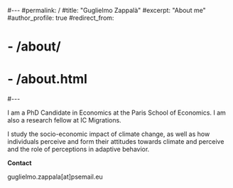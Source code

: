 #---
#permalink: /
#title: "Guglielmo Zappalà"
#excerpt: "About me"
#author_profile: true
#redirect_from: 
#  - /about/
#  - /about.html
#---


I am a PhD Candidate in Economics at the Paris School of Economics. I am also a research fellow at IC Migrations. 

I study the socio-economic impact of climate change, as well as how individuals perceive and form their attitudes towards climate and perceive and the role of perceptions in adaptive behavior.

**Contact**

guglielmo.zappala[at]psemail.eu
